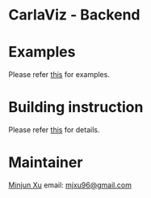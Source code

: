 # CarlaViz - Backend

# Examples
Please refer [this](https://github.com/wx9698/carlaviz/tree/master/examples) for examples.

# Building instruction
Please refer [this](https://github.com/wx9698/carlaviz/blob/master/docs/build.md) for details.

# Maintainer
[Minjun Xu](https://github.com/wx9698) email: mjxu96@gmail.com